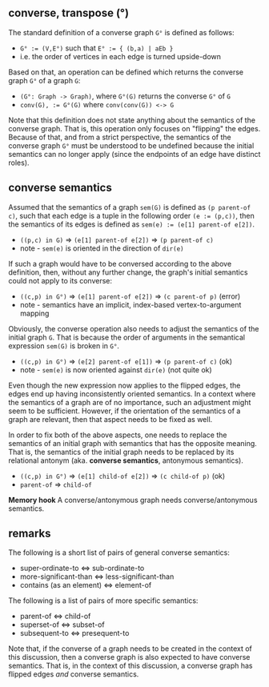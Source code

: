 
<!-- ======================================================================= -->
## converse, transpose (°)

The standard definition of a converse graph `G°` is defined as follows:

* `G° := (V,E°)` such that `E° := { (b,a) | aEb }`
* i.e. the order of vertices in each edge is turned upside-down

Based on that, an operation can be defined which returns the
converse graph `G°` of a graph `G`:

* `(G°: Graph -> Graph)`, where `G°(G)` returns the converse `G°` of `G`
* `conv(G), := G°(G)` where `conv(conv(G)) <-> G`

Note that this definition does not state anything about the semantics of the
converse graph. That is, this operation only focuses on "flipping" the edges.
Because of that, and from a strict perspective, the semantics of the converse
graph `G°` must be understood to be undefined because the initial semantics
can no longer apply (since the endpoints of an edge have distinct roles).

<!-- ======================================================================= -->
## converse semantics

Assumed that the semantics of a graph `sem(G)` is defined as `(p parent-of c)`,
such that each edge is a tuple in the following order `(e := (p,c))`, then the
semantics of its edges is defined as `sem(e) := (e[1] parent-of e[2])`.

* `((p,c) in G)` => `(e[1] parent-of e[2])` => `(p parent-of c)`
* note - `sem(e)` is oriented in the direction of `dir(e)`

If such a graph would have to be conversed according to the above definition,
then, without any further change, the graph's initial semantics could not
apply to its converse:

* `((c,p) in G°)` => `(e[1] parent-of e[2])` => `(c parent-of p)` (error)
* note - semantics have an implicit, index-based vertex-to-argument mapping

Obviously, the converse operation also needs to adjust the semantics of the
initial graph `G`. That is because the order of arguments in the semantical
expression `sem(G)` is broken in `G°`.

* `((c,p) in G°)` => `(e[2] parent-of e[1])` => `(p parent-of c)` (ok)
* note - `sem(e)` is now oriented against `dir(e)` (not quite ok)

Even though the new expression now applies to the flipped edges, the edges end
up having inconsistently oriented semantics. In a context where the semantics
of a graph are of no importance, such an adjustment might seem to be sufficient.
However, if the orientation of the semantics of a graph are relevant, then that
aspect needs to be fixed as well.

In order to fix both of the above aspects, one needs to replace the semantics
of an initial graph with semantics that has the opposite meaning. That is, the
semantics of the initial graph needs to be replaced by its relational antonym
(aka. **converse semantics**, antonymous semantics).

* `((c,p) in G°)` => `(e[1] child-of e[2])` => `(c child-of p)` (ok)
* `parent-of` => `child-of`

**Memory hook**
A converse/antonymous graph needs converse/antonymous semantics.

<!-- ======================================================================= -->
## remarks

The following is a short list of pairs of general converse semantics:

* super-ordinate-to <=> sub-ordinate-to
* more-significant-than <=> less-significant-than
* contains (as an element) <=> element-of

The following is a list of pairs of more specific semantics:

* parent-of <=> child-of
* superset-of <=> subset-of
* subsequent-to <=> presequent-to

Note that, if the converse of a graph needs to be created in the context
of this discussion, then a converse graph is also expected to have converse
semantics. That is, in the context of this discussion, a converse graph
has flipped edges *and* converse semantics.
